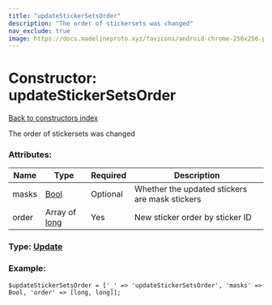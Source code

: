```yaml
---
title: "updateStickerSetsOrder"
description: "The order of stickersets was changed"
nav_exclude: true
image: https://docs.madelineproto.xyz/favicons/android-chrome-256x256.png
---
```

# Constructor: updateStickerSetsOrder  
[Back to constructors index](/API_docs/constructors/index.html)



The order of stickersets was changed

### Attributes:

| Name     |    Type       | Required | Description |
|----------|---------------|----------|-------------|
|masks|[Bool](/API_docs/types/Bool.html) | Optional|Whether the updated stickers are mask stickers|
|order|Array of [long](/API_docs/types/long.html) | Yes|New sticker order by sticker ID|



### Type: [Update](/API_docs/types/Update.html)


### Example:

```
$updateStickerSetsOrder = ['_' => 'updateStickerSetsOrder', 'masks' => Bool, 'order' => [long, long]];
```  
